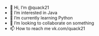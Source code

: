 - 👋 Hi, I’m @quack21
- 👀 I’m interested in Java
- 🌱 I’m currently learning Python
- 💞️ I’m looking to collaborate on something
- 📫 How to reach me vk.com/quack21

<!---
quack21/quack21 is a ✨ special ✨ repository because its `README.md` (this file) appears on your GitHub profile.
You can click the Preview link to take a look at your changes.
--->
